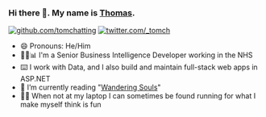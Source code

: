### Hi there 👋. My name is [Thomas](https://tomwillgoto.space).

[![github.com/tomchatting](https://img.shields.io/badge/GitHub-%40tomchatting-brightgreen?style=flat)](https://github.com/tomchatting) [![twitter.com/\_tomch](https://img.shields.io/badge/Twitter-%40__tomch-blue?style=flat)](https://twitter.com/_tomch)

- 😄 Pronouns: He/Him
- 👩‍💻📊 I'm a Senior Business Intelligence Developer working in the NHS
- ⌨️ I work with Data, and I also build and maintain full-stack web apps in ASP.NET
- 📖 I’m currently reading "[Wandering Souls](https://www.4thestate.co.uk/products/wandering-souls-cecile-pin-9780008528812/)"
- 🏃‍♂️ When not at my laptop I can sometimes be found running for what I make myself think is fun
